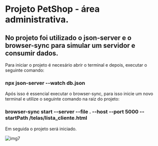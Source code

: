 # Projeto PetShop - área administrativa.

## No projeto foi utilizado o json-server e o browser-sync para simular um servidor e consumir dados.

Para iniciar o projeto é necesário abrir o terminal e depois, executar o seguinte comando:   

### npx json-server --watch db.json

Após isso é essencial executar o browser-sync, para isso inicie um novo terminal e utilize o seguinte comando na raiz do projeto:

### browser-sync start --server --file . --host --port 5000 --startPath /telas/lista_cliente.html

Em seguida o projeto será iniciado.

![img7](https://user-images.githubusercontent.com/101640343/190857812-14a7b2fa-4fe1-4922-9082-2a5da84742dd.jpg)
